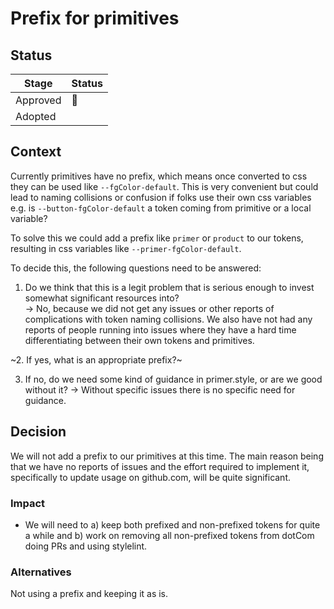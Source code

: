 # Prefix for primitives

## Status

| Stage    | Status      |
| -------- | ----------- |
| Approved | 🚧          |
| Adopted  | <!-- 🚧 --> |

## Context

Currently primitives have no prefix, which means once converted to css they can be used like `--fgColor-default`. This is very convenient but could lead to naming collisions or confusion if folks use their own css variables e.g. is `--button-fgColor-default` a token coming from primitive or a local variable?

To solve this we could add a prefix like `primer` or `product` to our tokens, resulting in css variables like `--primer-fgColor-default`.

To decide this, the following questions need to be answered:

1. Do we think that this is a legit problem that is serious enough to invest somewhat significant resources into?  
   -> No, because we did not get any issues or other reports of complications with token naming collisions. We also have not had any reports of people running into issues where they have a hard time differentiating between their own tokens and primitives.

~2. If yes, what is an appropriate prefix?~

3. If no, do we need some kind of guidance in primer.style, or are we good without it?
   -> Without specific issues there is no specific need for guidance.

## Decision

We will not add a prefix to our primitives at this time. The main reason being that we have no reports of issues and the effort required to implement it, specifically to update usage on github.com, will be quite significant.

### Impact

- We will need to a) keep both prefixed and non-prefixed tokens for quite a while and b) work on removing all non-prefixed tokens from dotCom doing PRs and using stylelint.

### Alternatives

Not using a prefix and keeping it as is.
